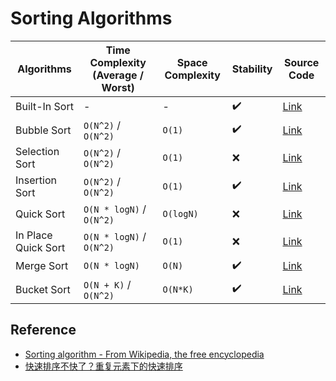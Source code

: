 # Sorting Algorithms

| Algorithms          | Time Complexity (Average / Worst) | Space Complexity | Stability | Source Code                    |
| ------------------- | --------------------------------- | ---------------- | --------- | ------------------------------ |
| Built-In Sort       | -                                 | -                | ✔️        | [Link](./built-in-sort/)       |
| Bubble Sort         | `O(N^2)` / `O(N^2)`               | `O(1)`           | ✔️        | [Link](./bubble-sort/)         |
| Selection Sort      | `O(N^2)` / `O(N^2)`               | `O(1)`           | ❌        | [Link](./selection-sort/)      |
| Insertion Sort      | `O(N^2)` / `O(N^2)`               | `O(1)`           | ✔️        | [Link](./insertion-sort/)      |
| Quick Sort          | `O(N * logN)` / `O(N^2)`          | `O(logN)`        | ❌        | [Link](./quick-sort/)          |
| In Place Quick Sort | `O(N * logN)` / `O(N^2)`          | `O(1)`           | ❌        | [Link](./in-place-quick-sort/) |
| Merge Sort          | `O(N * logN)`                     | `O(N)`           | ✔️        | [Link](./merge-sort/)          |
| Bucket Sort         | `O(N + K)` / `O(N^2)`             | `O(N*K)`         | ✔️        | [Link](./bucket-sort/)         |

## Reference

- [Sorting algorithm - From Wikipedia, the free encyclopedia](https://en.wikipedia.org/wiki/Sorting_algorithm)
- [快速排序不快了？重复元素下的快速排序](http://chiapin.top/quicksort/)
